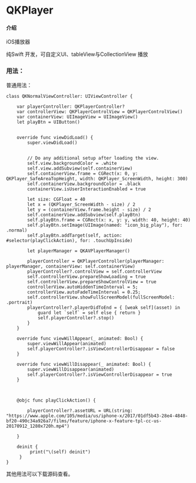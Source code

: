 # QKPlayer

#### 介绍
iOS播放器

纯Swift 开发，可自定义UI、tableView与CollectionView 播放


### 用法：

普通用法：


    class QKNormalViewController: UIViewController {

        var playerController: QKPlayerController?
        var controllerView: QKPlayerControlView = QKPlayerControlView()
        var containerView: UIImageView = UIImageView()
        let playBtn = UIButton()


        override func viewDidLoad() {
            super.viewDidLoad()


            // Do any additional setup after loading the view.
            self.view.backgroundColor = .white
            self.view.addSubview(self.containerView)
            self.containerView.frame = CGRect(x: 0, y: QKPlayer_SafeAreaTopHeight, width: QKPlayer_ScreenWidth, height: 300)
            self.containerView.backgroundColor = .black
            containerView.isUserInteractionEnabled = true

            let size: CGFloat = 40
            let x = (QKPlayer_ScreenWidth - size) / 2
            let y = (containerView.frame.height - size) / 2
            self.containerView.addSubview(self.playBtn)
            self.playBtn.frame = CGRect(x: x, y: y, width: 40, height: 40)
            self.playBtn.setImage(UIImage(named: "icon_big_play"), for: .normal)
            self.playBtn.addTarget(self, action: #selector(playClickAction), for: .touchUpInside)

            let playerManager = QKAVPlayerManager()

            playerController = QKPlayerController(playerManager: playerManager, containerView: self.containerView)
            playerController?.controlView = self.controllerView
            self.controllerView.prepareShowLoading = true
            self.controllerView.prepareShowControlView = true
            controllerView.autoHiddenTimeInterval = 5;
            controllerView.autoFadeTimeInterval = 0.25;
            self.controllerView.showFullScreenModel(fullScreenModel: .portrait)
            playerController?.playerDidToEnd = { [weak self](asset) in
                guard let `self` = self else { return }
                self.playerController?.stop()
            }
        }

        override func viewWillAppear(_ animated: Bool) {
            super.viewWillAppear(animated)
            self.playerController?.isViewControllerDisappear = false
        }

        override func viewWillDisappear(_ animated: Bool) {
            super.viewWillDisappear(animated)
            self.playerController?.isViewControllerDisappear = true
        }



        @objc func playClickAction() {

            playerController?.assetURL = URL(string: "https://www.apple.com/105/media/us/iphone-x/2017/01df5b43-28e4-4848-bf20-490c34a926a7/films/feature/iphone-x-feature-tpl-cc-us-20170912_1280x720h.mp4")

        }

        deinit {
             print("\(self) deinit")
         }
    }

其他用法可以下载源码查看。


